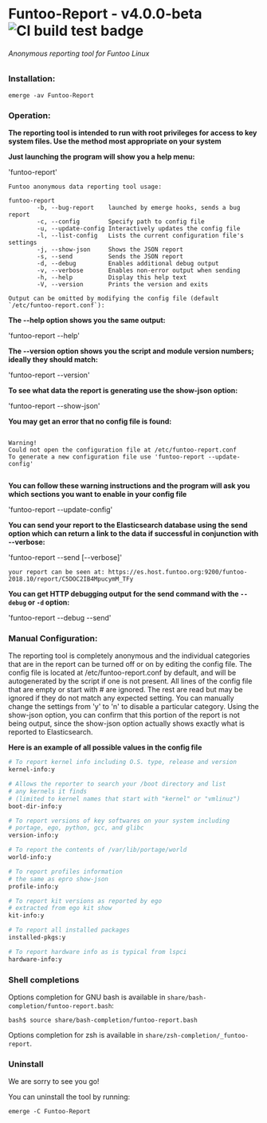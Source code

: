 # Funtoo-Report - v4.0.0-beta ![CI build test badge](https://api.travis-ci.org/haxmeister/funtoo-reporter.svg?branch=feature/bugreports "Build test badge")

###### Anonymous reporting tool for Funtoo Linux

### Installation:
```
emerge -av Funtoo-Report
```

### Operation:
**The reporting tool is intended to run with root privileges for access to key
system files. Use the method most appropriate on your system**

**Just launching the program will show you a help menu:**

'funtoo-report'

```
Funtoo anonymous data reporting tool usage:

funtoo-report
        -b, --bug-report    launched by emerge hooks, sends a bug report 
        -c, --config        Specify path to config file
        -u, --update-config Interactively updates the config file
        -l, --list-config   Lists the current configuration file's settings
        -j, --show-json     Shows the JSON report
        -s, --send          Sends the JSON report
        -d, --debug         Enables additional debug output
        -v, --verbose       Enables non-error output when sending
        -h, --help          Display this help text
        -V, --version       Prints the version and exits

Output can be omitted by modifying the config file (default `/etc/funtoo-report.conf`):
```
**The --help option shows you the same output:**

'funtoo-report --help'

**The --version option shows you the script and module version numbers; ideally they should match:**

'funtoo-report --version'

**To see what data the report is generating use the show-json option:**

'funtoo-report --show-json'

**You may get an error that no config file is found:**

```

Warning!
Could not open the configuration file at /etc/funtoo-report.conf
To generate a new configuration file use 'funtoo-report --update-config'


```
**You can follow these warning instructions and the program will ask you which sections you want to enable in your config file**

'funtoo-report --update-config'

**You can send your report to the Elasticsearch database using the send option which can return a link to the data if successful in conjunction with --verbose:**

'funtoo-report --send [--verbose]'

```your report can be seen at: https://es.host.funtoo.org:9200/funtoo-2018.10/report/C5DOC2IB4MpucymM_TFy```

**You can get HTTP debugging output for the send command with the `--debug` or `-d` option:**

'funtoo-report --debug --send'

### Manual Configuration:

The reporting tool is completely anonymous and the individual categories that
are in the report can be turned off or on by editing the config file. The
config file is located at /etc/funtoo-report.conf by default, and will be
autogenerated by the script if one is not present. All lines of the config file
that are empty or start with # are ignored. The rest are read but may be
ignored if they do not match any expected setting. You can manually change the
settings from 'y' to 'n' to disable a particular category. Using the show-json
option, you can confirm that this portion of the report is not being output,
since the show-json option actually shows exactly what is reported to
Elasticsearch.

**Here is an example of all possible values in the config file**

```perl
# To report kernel info including O.S. type, release and version
kernel-info:y

# Allows the reporter to search your /boot directory and list
# any kernels it finds
# (limited to kernel names that start with "kernel" or "vmlinuz")
boot-dir-info:y

# To report versions of key softwares on your system including
# portage, ego, python, gcc, and glibc
version-info:y

# To report the contents of /var/lib/portage/world
world-info:y

# To report profiles information
# the same as epro show-json
profile-info:y

# To report kit versions as reported by ego
# extracted from ego kit show
kit-info:y

# To report all installed packages
installed-pkgs:y

# To report hardware info as is typical from lspci
hardware-info:y
```

### Shell completions

Options completion for GNU bash is available in
`share/bash-completion/funtoo-report.bash`:

    bash$ source share/bash-completion/funtoo-report.bash

Options completion for zsh is available in
`share/zsh-completion/_funtoo-report`.

### Uninstall
We are sorry to see you go!

You can uninstall the tool by running:

```
emerge -C Funtoo-Report
```
